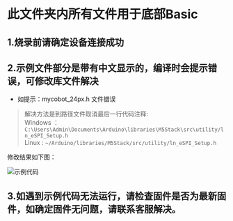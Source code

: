# 此文件夹内所有文件用于底部Basic

## 1.烧录前请确定设备连接成功

## 2.示例文件部分是带有中文显示的，编译时会提示错误，可修改库文件解决
* 如提示：mycobot_24px.h 文件错误

> 解决方法是到路径文件取消最后一行代码注释:   
> Windows ： `C:\Users\Admin\Documents\Arduino\libraries\M5Stack\src\utility/ln_eSPI_Setup.h`  
> Linux  :  `~/Arduino/libraries/M5Stack/src/utility/ln_eSPI_Setup.h`  

修改结果如下图：

![示例代码](/Arduino\font.png)


## 3.如遇到示例代码无法运行，请检查固件是否为最新固件，如确定固件无问题，请联系客服解决。